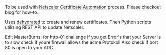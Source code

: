 To be used with [Netscaler Certificate Automation](http://techdrabble.com/citrix/18-letsencrypt-san-certificate-with-citrix-netscaler-take-2) process.  Please checkout blog for how-to.

Uses [dehydrated](https://github.com/lukas2511/dehydrated) to create and renew certificates.  Then Python scripts utilizing REST API to update Netscaler.


Edit MasterBurns: for http-01 challenge
If you get Error's that your Server is to slow check if youre firewall allows the acme Protokoll
Also check if port 80 is open to your ADC
